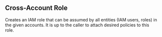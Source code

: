## Cross-Account Role

Creates an IAM role that can be assumed by all entities (IAM users,
roles) in the given accounts.  It is up to the caller to attach
desired policies to this role.


